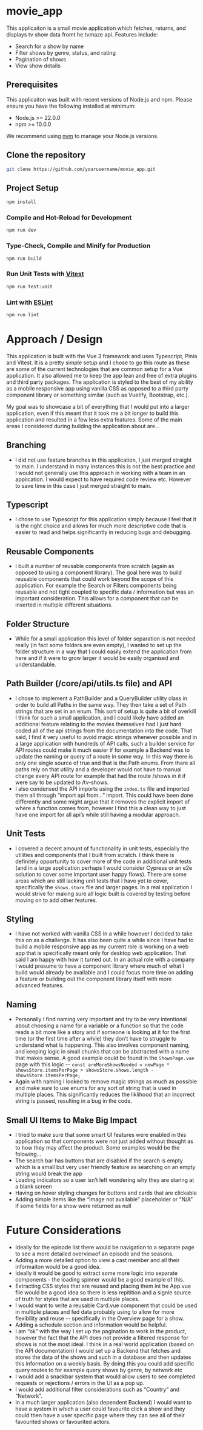 # movie_app

This applicaiton is a small movie application which fetches, returns, and displays tv show data fromt he tvmaze api.
Features include:
- Search for a show by name
- Filter shows by genre, status, and rating
- Pagination of shows
- View show details

## Prerequisites

This applicaiton was built with recent versions of Node.js and npm. Please ensure you have the following installed at minimum:

- Node.js >= 22.0.0
- npm >= 10.0.0

We recommend using [nvm](https://github.com/nvm-sh/nvm) to manage your Node.js versions.

## Clone the repository

```sh
git clone https://github.com/yourusername/movie_app.git
```

## Project Setup

```sh
npm install
```

### Compile and Hot-Reload for Development

```sh
npm run dev
```

### Type-Check, Compile and Minify for Production

```sh
npm run build
```

### Run Unit Tests with [Vitest](https://vitest.dev/)

```sh
npm run test:unit
```

### Lint with [ESLint](https://eslint.org/)

```sh
npm run lint
```


# Approach / Design

This application is built with the Vue 3 framework and uses Typescript, Pinia and Vitest. It is a pretty simple setup and I chose to go this route as these are some of the current technologies that are common setup for a Vue application. It also allowed me to keep the app lean and free of extra plugins and third party packages. The application is styled to the best of my ability as a mobile responsive app using vanilla CSS as opposed to a third party component library or something similar (such as Vuetify, Bootstrap, etc.).

My goal was to showcase a bit of everything that I would put into a larger application, even if this meant that it took me a bit longer to build this application and resulted in a few less extra features. Some of the main areas I considered during building the application about are...

## Branching
- I did not use feature branches in this application, I just merged straight to main. I understand in many instances this is not the best practice and I would not generally use this approach in working with a team in an application. I would expect to have required code review etc. However to save time in this case I just merged straight to main.

## Typescript
- I chose to use Typescript for this application simply because I feel that it is the right choice and allows for much more descriptive code that is easier to read and helps significantly in reducing bugs and debugging.

## Reusable Components
- I built a number of reusable components from scratch (again as opposed to using a component library). The goal here was to build reusable components that could work beyond the scope of this application. For example the Search or Filters components being reusable and not tight coupled to specific data / information but was an important consideration. This allows for a component that can be inserted in multiple different situations.

## Folder Structure
- While for a small application this level of folder separation is not needed really (in fact some folders are even empty), I wanted to set up the folder structure in a way that I could easily extend the application from here and if it were to grow larger it would be easily organised and understandable.

## Path Builder (/core/api/utils.ts file) and API
- I chose to implement a PathBuilder and a QueryBuilder utility class in order to build all Paths in the same way. They then take a set of Path strings that are set in an enum. This sort of setup is quite a bit of overkill I think for such a small application, and I could likely have added an additional feature relating to the movies themselves had I just hard coded all of the api strings from the documentation into the code. That said, I find it very useful to avoid magic strings whenever possible and in a large application with hundreds of API calls, such a builder service for API routes could make it much easier if for example a Backend was to update the naming or query of a route in some way. In this way there is only one single source of true and that is the Path enums. From there all paths rely on that utility and a developer would not have to manual change every API route for example that had the route /shows in it if were say to be updated to /tv-shows.
- I also condensed the API imports using the `index.ts` file and imported them all through “import api from…” import. This could have been done differently and some might argue that it removes the explicit import of where a function comes from, however I find this a clean way to just have one import for all api’s while still having a modular approach.

## Unit Tests
- I covered a decent amount of functionality in unit tests, especially the utilities and components that I built from scratch. I think there is definitely opportunity to cover more of the code in additional unit tests (and in a large application perhaps I would consider Cypress or an e2e solution to cover some important user happy flows). There are some areas which are still lacking unit tests that I have yet to cover, specifically the `shows.store` file and larger pages. In a real application I would strive for making sure all logic built is covered by testing before moving on to add other features.

## Styling
- I have not worked with vanilla CSS in a while however I decided to take this on as a challenge. It has also been quite a while since I have had to build a mobile responsive app as my current role is working on a web app that is specifically meant only for desktop web application. That said I am happy with how it turned out. In an actual role with a company I would presume to have a component library where much of what I build would already be available and I could focus more time on adding a feature or building out the component library itself with more advanced features.

## Naming
- Personally I find naming very important and try to be very intentional about choosing a name for a variable or a function so that the code reads a bit more like a story and if someone is looking at it for the first time (or the first time after a while) they don’t have to struggle to understand what is happening. This also involves component naming, and keeping logic in small chunks that can be abstracted with a name that makes sense. A good example could be found in the `ShowsPage.vue` page with this logic -- `const areMoreShowsNeeded = newPage * showsStore.itemsPerPage > showsStore.shows.length - showsStore.itemsPerPage;`
- Again with naming I looked to remove magic strings as much as possible and make sure to use enums for any sort of string that is used in multiple places. This significantly reduces the liklihood that an incorrect string is passed, resulting in a bug in the code.

## Small UI Items to Make Big Impact
- I tried to make sure that some smart UI features were enabled in this application so that components were not just added without thought as to how they may affect the product. Some examples would be the folowing...
- The search bar has buttons that are disabled if the search is empty which is a small but very user friendly feature as searching on an empty string would break the app
- Loading indicators so a user isn’t left wondering why they are staring at a blank screen
- Having on hover styling changes for buttons and cards that are clickable
- Adding simple items like the “Image not available” placeholder or “N/A” if some fields for a show were returned as null

# Future Considerations
- Ideally for the episode list there would be navigation to a separate page to see a more detailed overviewof an episode and the seasons.
- Adding a more detailed option to view a cast member and all their informaiton would be a good idea.
- Ideally it would be good to extract some more logic into separate components - the loading spinner would be a good example of this.
- Extracting CSS styles that are reused and placing them int he App.vue file would be a good idea so there is less repitition and a signle source of truth for styles that are used in multiple places.
- I would want to write a reusable Card.vue component that could be used in multiple places and fed data probably using <slots> to allow for more flexibility and reuse -- specifically in the Overview page for a show.
- Adding a schedule section and information would be helpful.
- I am “ok” with the way I set up the pagination to work in the product, however the fact that the API does not provide a filtered response for shows is not the most ideal. I think in a real world application (based on the API documentation) I would set up a Backend that fetches and stores the data of the shows and such in a database and then updates this information on a weekly basis. By doing this you could add specific query routes to for example query shows by genre, by network etc
- I would add a snackbar system that would allow users to see completed requests or rejections / errors in the UI as a pop up.
- I would add additional filter considerations such as “Country” and “Network”.
- In a much larger application (also dependent Backend) I would want to have a system in which a user could favourite click a show and they could then have a user specific page where they can see all of their favourited shows or favourited actors.